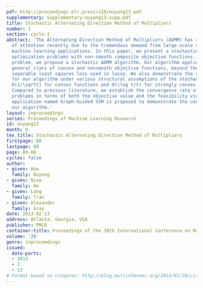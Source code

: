 ```yaml
---
pdf: http://proceedings.mlr.press/v28/ouyang13.pdf
supplementary: Supplementary:ouyang13-supp.pdf
title: Stochastic Alternating Direction Method of Multipliers
number: 1
section: cycle-1
abstract: 'The Alternating Direction Method of Multipliers (ADMM) has received lots
  of attention recently due to the tremendous demand from large-scale and data-distributed
  machine learning applications. In this paper, we present a stochastic setting for
  optimization problems with non-smooth composite objective functions. To solve this
  problem, we propose a stochastic ADMM algorithm. Our algorithm applies to a more
  general class of convex and nonsmooth objective functions, beyond the smooth and
  separable least squares loss used in lasso. We also demonstrate the rates of convergence
  for our algorithm under various structural assumptions of the stochastic function:
  O(1/\sqrtt) for convex functions and O(\log t/t) for strongly convex functions.
  Compared to previous literature, we establish the convergence rate of ADMM for convex
  problems in terms of both the objective value and the feasibility violation. A novel
  application named Graph-Guided SVM is proposed to demonstrate the usefulness of
  our algorithm.'
layout: inproceedings
series: Proceedings of Machine Learning Research
id: ouyang13
month: 0
tex_title: Stochastic Alternating Direction Method of Multipliers
firstpage: 80
lastpage: 88
page: 80-88
cycles: false
author:
- given: Hua
  family: Ouyang
- given: Niao
  family: He
- given: Long
  family: Tran
- given: Alexander
  family: Gray
date: 2013-02-13
address: Atlanta, Georgia, USA
publisher: PMLR
container-title: Proceedings of the 30th International Conference on Machine Learning
volume: '28'
genre: inproceedings
issued:
  date-parts:
  - 2013
  - 2
  - 13
# Format based on citeproc: http://blog.martinfenner.org/2013/07/30/citeproc-yaml-for-bibliographies/
---
```

